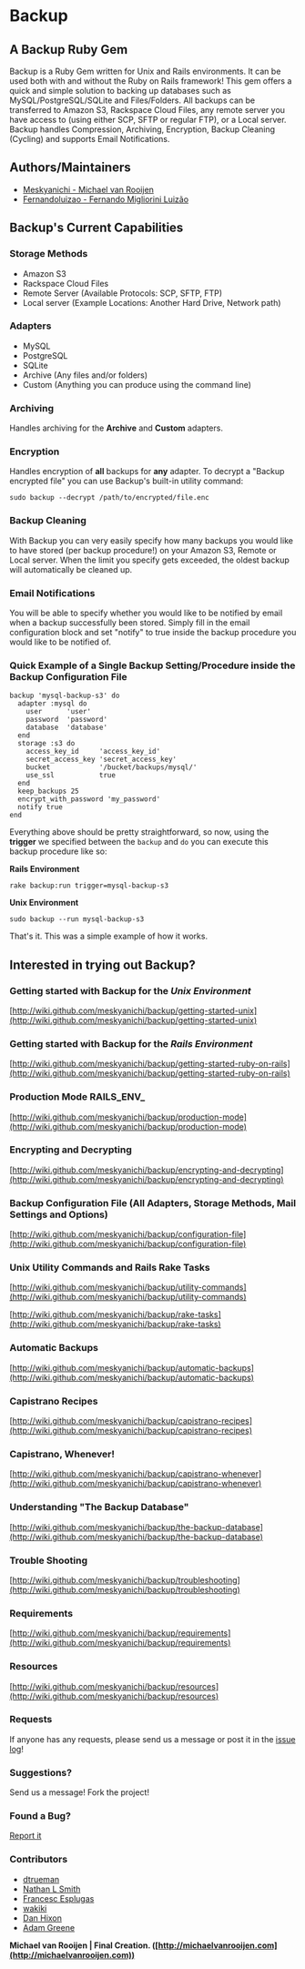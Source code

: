 # Backup

## A Backup Ruby Gem

Backup is a Ruby Gem written for Unix and Rails environments. It can be used both with and without the Ruby on Rails framework! This gem offers a quick and simple solution to backing up databases such as MySQL/PostgreSQL/SQLite and Files/Folders. All backups can be transferred to Amazon S3, Rackspace Cloud Files, any remote server you have access to (using either SCP, SFTP or regular FTP), or a Local server. Backup handles Compression, Archiving, Encryption, Backup Cleaning (Cycling) and supports Email Notifications.

## Authors/Maintainers

* [Meskyanichi - Michael van Rooijen](http://github.com/meskyanichi)
* [Fernandoluizao - Fernando Migliorini Luizão](http://github.com/fernandoluizao)

## Backup's Current Capabilities

### Storage Methods

* Amazon S3
* Rackspace Cloud Files
* Remote Server (Available Protocols: SCP, SFTP, FTP)
* Local server (Example Locations: Another Hard Drive, Network path)

### Adapters

* MySQL
* PostgreSQL
* SQLite
* Archive (Any files and/or folders)
* Custom (Anything you can produce using the command line)

### Archiving

Handles archiving for the __Archive__ and __Custom__ adapters.

### Encryption

Handles encryption of __all__ backups for __any__ adapter.
To decrypt a "Backup encrypted file" you can use Backup's built-in utility command:

    sudo backup --decrypt /path/to/encrypted/file.enc

### Backup Cleaning

With Backup you can very easily specify how many backups you would like to have stored (per backup procedure!) on your Amazon S3, Remote or Local server. When the limit you specify gets exceeded, the oldest backup will automatically be cleaned up.

### Email Notifications

You will be able to specify whether you would like to be notified by email when a backup successfully been stored.
Simply fill in the email configuration block and set "notify" to true inside the backup procedure you would like to be notified of.

### Quick Example of a Single Backup Setting/Procedure inside the Backup Configuration File

    backup 'mysql-backup-s3' do
      adapter :mysql do
        user      'user'
        password  'password'
        database  'database'
      end
      storage :s3 do
        access_key_id     'access_key_id'
        secret_access_key 'secret_access_key'
        bucket            '/bucket/backups/mysql/'
        use_ssl           true
      end
      keep_backups 25
      encrypt_with_password 'my_password'
      notify true
    end
  
Everything above should be pretty straightforward, so now, using the __trigger__ we specified between
the `backup` and `do` you can execute this backup procedure like so:

__Rails Environment__

    rake backup:run trigger=mysql-backup-s3

__Unix Environment__

    sudo backup --run mysql-backup-s3

That's it. This was a simple example of how it works.

## Interested in trying out Backup?

### Getting started with Backup for the *Unix Environment*

[http://wiki.github.com/meskyanichi/backup/getting-started-unix](http://wiki.github.com/meskyanichi/backup/getting-started-unix)


### Getting started with Backup for the *Rails Environment*

[http://wiki.github.com/meskyanichi/backup/getting-started-ruby-on-rails](http://wiki.github.com/meskyanichi/backup/getting-started-ruby-on-rails)


### Production Mode __RAILS_ENV___

[http://wiki.github.com/meskyanichi/backup/production-mode](http://wiki.github.com/meskyanichi/backup/production-mode)


### Encrypting and Decrypting

[http://wiki.github.com/meskyanichi/backup/encrypting-and-decrypting](http://wiki.github.com/meskyanichi/backup/encrypting-and-decrypting)


### Backup Configuration File (All Adapters, Storage Methods, Mail Settings and Options)

[http://wiki.github.com/meskyanichi/backup/configuration-file](http://wiki.github.com/meskyanichi/backup/configuration-file)


### Unix Utility Commands and Rails Rake Tasks

[http://wiki.github.com/meskyanichi/backup/utility-commands](http://wiki.github.com/meskyanichi/backup/utility-commands)

[http://wiki.github.com/meskyanichi/backup/rake-tasks](http://wiki.github.com/meskyanichi/backup/rake-tasks)


### Automatic Backups

[http://wiki.github.com/meskyanichi/backup/automatic-backups](http://wiki.github.com/meskyanichi/backup/automatic-backups)


### Capistrano Recipes

[http://wiki.github.com/meskyanichi/backup/capistrano-recipes](http://wiki.github.com/meskyanichi/backup/capistrano-recipes)


### Capistrano, Whenever!

[http://wiki.github.com/meskyanichi/backup/capistrano-whenever](http://wiki.github.com/meskyanichi/backup/capistrano-whenever)


### Understanding "The Backup Database"

[http://wiki.github.com/meskyanichi/backup/the-backup-database](http://wiki.github.com/meskyanichi/backup/the-backup-database)


### Trouble Shooting

[http://wiki.github.com/meskyanichi/backup/troubleshooting](http://wiki.github.com/meskyanichi/backup/troubleshooting)


### Requirements

[http://wiki.github.com/meskyanichi/backup/requirements](http://wiki.github.com/meskyanichi/backup/requirements)


### Resources

[http://wiki.github.com/meskyanichi/backup/resources](http://wiki.github.com/meskyanichi/backup/resources)


### Requests

If anyone has any requests, please send us a message or post it in the [issue log](http://github.com/meskyanichi/backup/issues)!


### Suggestions?

Send us a message! Fork the project!


### Found a Bug?

[Report it](http://github.com/meskyanichi/backup/issues)


### Contributors

* [dtrueman](http://github.com/dtrueman)
* [Nathan L Smith](http://github.com/smith)
* [Francesc Esplugas](http://github.com/fesplugas)
* [wakiki](http://github.com/wakiki)
* [Dan Hixon](http://github.com/danhixon)
* [Adam Greene](http://github.com/skippy)

__Michael van Rooijen | Final Creation. ([http://michaelvanrooijen.com](http://michaelvanrooijen.com))__